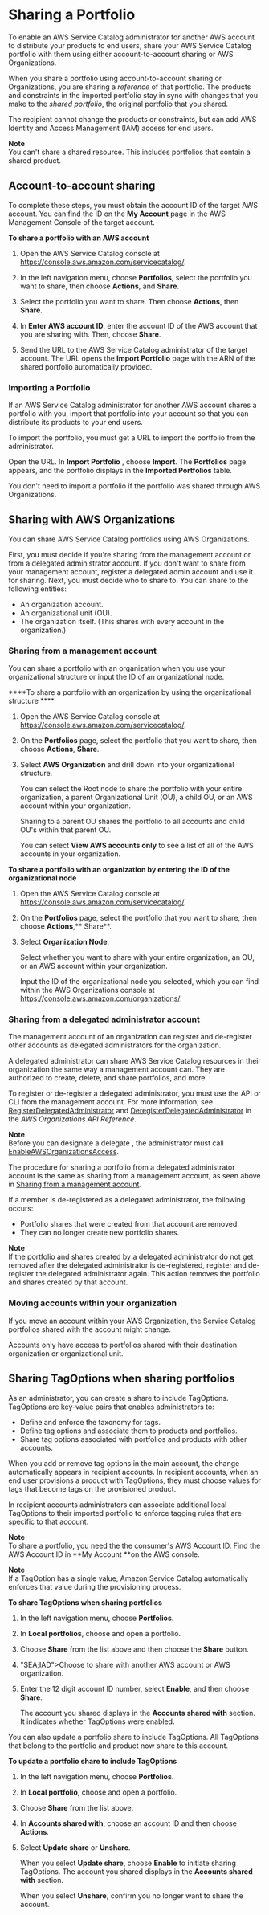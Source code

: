 # Sharing a Portfolio<a name="catalogs_portfolios_sharing_how-to-share"></a>

To enable an AWS Service Catalog administrator for another AWS account to distribute your products to end users, share your AWS Service Catalog portfolio with them using either account\-to\-account sharing or AWS Organizations\.

 When you share a portfolio using account\-to\-account sharing or Organizations, you are sharing a *reference* of that portfolio\. The products and constraints in the imported portfolio stay in sync with changes that you make to the *shared portfolio*, the original portfolio that you shared\. 

The recipient cannot change the products or constraints, but can add AWS Identity and Access Management \(IAM\) access for end users\. 

**Note**  
 You can't share a shared resource\. This includes portfolios that contain a shared product\. 

## Account\-to\-account sharing<a name="portfolio-sharing-account"></a>

To complete these steps, you must obtain the account ID of the target AWS account\. You can find the ID on the **My Account** page in the AWS Management Console of the target account\.

**To share a portfolio with an AWS account**

1. Open the AWS Service Catalog console at [https://console\.aws\.amazon\.com/servicecatalog/](https://console.aws.amazon.com/servicecatalog/)\.

1. In the left navigation menu, choose **Portfolios**, select the portfolio you want to share, then choose **Actions**, and **Share**\.

1. Select the portfolio you want to share\. Then choose **Actions**, then **Share**\.

1. In **Enter AWS account ID**, enter the account ID of the AWS account that you are sharing with\. Then, choose **Share**\. 

1. Send the URL to the AWS Service Catalog administrator of the target account\. The URL opens the **Import Portfolio** page with the ARN of the shared portfolio automatically provided\.

### Importing a Portfolio<a name="catalogs_portfolios_sharing_importing"></a>

If an AWS Service Catalog administrator for another AWS account shares a portfolio with you, import that portfolio into your account so that you can distribute its products to your end users\.

To import the portfolio, you must get a URL to import the portfolio from the administrator\.

Open the URL\. In **Import Portfolio** , choose **Import**\. The **Portfolios** page appears, and the portfolio displays in the **Imported Portfolios** table\.

You don't need to import a portfolio if the portfolio was shared through AWS Organizations\.

## Sharing with AWS Organizations<a name="portfolio-sharing-organizations"></a>

You can share AWS Service Catalog portfolios using AWS Organizations\. 

First, you must decide if you're sharing from the management account or from a delegated administrator account\. If you don't want to share from your management account, register a delegated admin account and use it for sharing\. Next, you must decide who to share to\. You can share to the following entities: 
+ An organization account\.
+ An organizational unit \(OU\)\.
+ The organization itself\. \(This shares with every account in the organization\.\)

### Sharing from a management account<a name="sharing-from-master"></a>

You can share a portfolio with an organization when you use your organizational structure or input the ID of an organizational node\.

****To share a portfolio with an organization by using the organizational structure ****

1. Open the AWS Service Catalog console at [https://console\.aws\.amazon\.com/servicecatalog/](https://console.aws.amazon.com/servicecatalog/)\.

1. On the **Portfolios** page, select the portfolio that you want to share, then choose **Actions**, **Share**\.

1. Select **AWS Organization** and drill down into your organizational structure\. 

   You can select the Root node to share the portfolio with your entire organization, a parent Organizational Unit \(OU\), a child OU, or an AWS account within your organization\. 

   Sharing to a parent OU shares the portfolio to all accounts and child OU's within that parent OU\. 

   You can select **View AWS accounts only** to see a list of all of the AWS accounts in your organization\.

****To share a portfolio with an organization by entering the ID of the organizational node****

1. Open the AWS Service Catalog console at [https://console\.aws\.amazon\.com/servicecatalog/](https://console.aws.amazon.com/servicecatalog/)\.

1. On the **Portfolios** page, select the portfolio that you want to share, then choose **Actions**,** Share**\.

1. Select **Organization Node**\. 

   Select whether you want to share with your entire organization, an OU, or an AWS account within your organization\. 

   Input the ID of the organizational node you selected, which you can find within the AWS Organizations console at[ https://console\.aws\.amazon\.com/organizations/](https://console.aws.amazon.com/organizations/)\.

### Sharing from a delegated administrator account<a name="delegated-admin"></a>

 The management account of an organization can register and de\-register other accounts as delegated administrators for the organization\. 

A delegated administrator can share AWS Service Catalog resources in their organization the same way a management account can\. They are authorized to create, delete, and share portfolios, and more\. 

To register or de\-register a delegated administrator, you must use the API or CLI from the management account\. For more information, see [RegisterDelegatedAdministrator](https://docs.aws.amazon.com/organizations/latest/APIReference/API_RegisterDelegatedAdministrator.html) and [DeregisterDelegatedAdministrator](https://docs.aws.amazon.com/organizations/latest/APIReference/API_DeregisterDelegatedAdministrator.html) in the *AWS Organizations API Reference*\. 

**Note**  
Before you can designate a delegate , the administrator must call [EnableAWSOrganizationsAccess](https://docs.aws.amazon.com/servicecatalog/latest/dg/API_EnableAWSOrganizationsAccess.html)\.

The procedure for sharing a portfolio from a delegated administrator account is the same as sharing from a management account, as seen above in [Sharing from a management account](#sharing-from-master)\.

 If a member is de\-registered as a delegated administrator, the following occurs: 
+ Portfolio shares that were created from that account are removed\.
+ They can no longer create new portfolio shares\.

**Note**  
 If the portfolio and shares created by a delegated administrator do not get removed after the delegated administrator is de\-registered, register and de\-register the delegated administrator again\. This action removes the portfolio and shares created by that account\. 

### Moving accounts within your organization<a name="move-account"></a>

If you move an account within your AWS Organization, the Service Catalog portfolios shared with the account might change\. 

Accounts only have access to portfolios shared with their destination organization or organizational unit\. 

## Sharing TagOptions when sharing portfolios<a name="tagoptions-share"></a>

As an administrator, you can create a share to include TagOptions\. TagOptions are key\-value pairs that enables administrators to:
+ Define and enforce the taxonomy for tags\.
+ Define tag options and associate them to products and portfolios\.
+ Share tag options associated with portfolios and products with other accounts\.

When you add or remove tag options in the main account, the change automatically appears in recipient accounts\. In recipient accounts, when an end user provisions a product with TagOptions, they must choose values for tags that become tags on the provisioned product\. 

In recipient accounts administrators can associate additional local TagOptions to their imported portfolio to enforce tagging rules that are specific to that account\.

**Note**  
To share a portfolio, you need the the consumer's AWS Account ID\. Find the AWS Account ID in **My Account **on the AWS console\.

**Note**  
If a TagOption has a single value, Amazon Service Catalog automatically enforces that value during the provisioning process\.

**To share TagOptions when sharing portfolios**

1. In the left navigation menu, choose **Portfolios**\.

1. In **Local portfolios**, choose and open a portfolio\.

1. Choose **Share** from the list above and then choose the **Share** button\.

1.  "SEA;IAD">Choose to share with another AWS account or AWS organization\.

1. Enter the 12 digit account ID number, select **Enable**, and then choose **Share**\.

   The account you shared displays in the **Accounts shared with** section\. It indicates whether TagOptions were enabled\.

You can also update a portfolio share to include TagOptions\. All TagOptions that belong to the portfolio and product now share to this account\.

**To update a portfolio share to include TagOptions**

1. In the left navigation menu, choose **Portfolios**\.

1. In **Local portfolio**, choose and open a portfolio\.

1. Choose **Share** from the list above\.

1. In **Accounts shared with**, choose an account ID and then choose **Actions**\.

1. Select **Update share** or **Unshare**\.

   When you select **Update share**, choose **Enable** to initiate sharing TagOptions\. The account you shared displays in the **Accounts shared with** section\.

   When you select **Unshare**, confirm you no longer want to share the account\.
